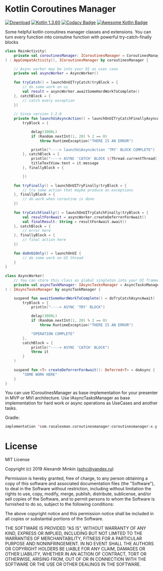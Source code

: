 # Kotlin Coroutines Manager
[![Download](https://api.bintray.com/packages/sphc/KotlinCoroutinesManager/coroutinesmanager/images/download.svg)](https://bintray.com/sphc/KotlinCoroutinesManager/coroutinesmanager/_latestVersion) [![Kotlin 1.3.60](https://img.shields.io/badge/Kotlin-1.3.60-blue.svg)](http://kotlinlang.org) [![Codacy Badge](https://api.codacy.com/project/badge/Grade/12165b84f5e14ade83ebbf508cf17cbc)](https://app.codacy.com/app/Rasalexman/coroutinesmanager?utm_source=github.com&utm_medium=referral&utm_content=Rasalexman/coroutinesmanager&utm_campaign=Badge_Grade_Dashboard) [![Awesome Kotlin Badge](https://kotlin.link/awesome-kotlin.svg)](https://github.com/KotlinBy/awesome-kotlin)

Some helpful kotlin coroutines manager classes and extensions. You can turn every function into coroutine function with powerful try-catch-finally blocks

```kotlin
class MainActivity(
    private val coroutinesManager: ICoroutinesManager = CoroutinesManager()
) : AppCompatActivity(), ICoroutinesManager by coroutinesManager {

    // Async worker may be into your DI as uses case
    private val asyncWorker = AsyncWorker()
    
    fun tryCatch() = launchOnUITryCatch(tryBlock = {
        // do some work on ui
        val result = asyncWorker.awaitSomeHardWorkToComplete()
    }, catchBlock = {
        // catch every exception
    })
    
    // Sinse version 1.2.0
    private fun launchUiAsyncAction() = launchOnUITryCatchFinallyAsyncAwait(
        tryBlock = {

            delay(3000L)
            if (Random.nextInt(1, 20) % 2 == 0)
                throw RuntimeException("THERE IS AN ERROR")

            println("----> launchUiAsyncAction 'TRY' BLOCK COMPLETE")
        }, catchBlock = {
            println("----> ASYNC 'CATCH' BLOCK ${Thread.currentThread().name}")
            titleTextView.text = it.message
        }, finallyBlock = {

        })
    
    fun tryFinally() = launchOnUITryFinally(tryBlock = {
        // try some action that maybe produce an exceptions
    }, finallyBlock = {
        // do work when coroutine is done
    })
    
    fun tryCatchFinally() = launchOnUITryCatchFinally(tryBlock = {
        val resultForAwait = asyncWorker.createDeferrerForAwait()
        val finalResult: String = resultForAwait.await()    
    }, catchBlock = {
        // error here
    }, finallyBlock = {
        // final action here
    })
    
    fun doOnUiOnly() = launchOnUI { 
        // do some work on UI thread
    }   
}
    
class AsyncWorker(
    // You can store this class as global singleton into your DI framework
    private val asyncTaskManager: IAsyncTasksManager = AsyncTasksManager()
) : IAsyncTasksManager by asyncTaskManager {

    suspend fun awaitSomeHardWorkToComplete() = doTryCatchAsyncAwait(
        tryBlock = {
            println("----> ASYNC 'TRY' BLOCK")

            delay(3000L)
            if (Random.nextInt(1, 20) % 2 == 0)
                throw RuntimeException("THERE IS AN ERROR")

            "OPERATION COMPLETE"
        },
        catchBlock = {
            println("----> ASYNC 'CATCH' BLOCK")
            throw it
        }
    )
    
    suspend fun <T> createDeferrerForAwait(): Deferred<T> = doAsync {
        "SOME WORK HERE"
    }
}
```

You can use ICoroutinesManager as base implementation for your presenter in MVP or MVI architecture. Use IAsyncTasksManager as base implementation for hard work or async operations as UseCases and another tasks. 

Gradle: 
```kotlin
implementation 'com.rasalexman.coroutinesmanager:coroutinesmanager:x.y.z'
```

# License

MIT License

Copyright (c) 2019 Alexandr Minkin (sphc@yandex.ru)

Permission is hereby granted, free of charge, to any person obtaining a copy
of this software and associated documentation files (the "Software"), to deal
in the Software without restriction, including without limitation the rights
to use, copy, modify, merge, publish, distribute, sublicense, and/or sell
copies of the Software, and to permit persons to whom the Software is
furnished to do so, subject to the following conditions:

The above copyright notice and this permission notice shall be included in all
copies or substantial portions of the Software.

THE SOFTWARE IS PROVIDED "AS IS", WITHOUT WARRANTY OF ANY KIND, EXPRESS OR
IMPLIED, INCLUDING BUT NOT LIMITED TO THE WARRANTIES OF MERCHANTABILITY,
FITNESS FOR A PARTICULAR PURPOSE AND NONINFRINGEMENT. IN NO EVENT SHALL THE
AUTHORS OR COPYRIGHT HOLDERS BE LIABLE FOR ANY CLAIM, DAMAGES OR OTHER
LIABILITY, WHETHER IN AN ACTION OF CONTRACT, TORT OR OTHERWISE, ARISING FROM,
OUT OF OR IN CONNECTION WITH THE SOFTWARE OR THE USE OR OTHER DEALINGS IN THE
SOFTWARE.
